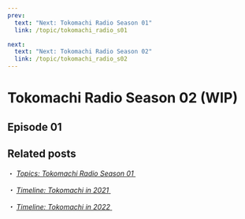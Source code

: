 ```yaml
---
prev:
  text: "Next: Tokomachi Radio Season 01"
  link: /topic/tokomachi_radio_s01

next:
  text: "Next: Tokomachi Radio Season 02"
  link: /topic/tokomachi_radio_s02
---
```


# Tokomachi Radio Season 02 (WIP)

## Episode 01

## Related posts

・ [<i class="fa-solid fa-microphone-lines" /> *Topics: Tokomachi Radio Season 01* ](/topics/tokomachi_radio_s01/) &nbsp; <i class="fa-solid fa-arrow-right-from-bracket"></i>

・ [<i class="fa-solid fa-microphone-lines" /> *Timeline: Tokomachi in 2021* ](/timeline/2021/) &nbsp; <i class="fa-solid fa-arrow-right-from-bracket"></i>

・ [<i class="fa-solid fa-microphone-lines" /> *Timeline: Tokomachi in 2022* ](/timeline/2022/) &nbsp; <i class="fa-solid fa-arrow-right-from-bracket"></i>

<!-- FontAwesome Script -->

<link rel="stylesheet" href="https://cdn.jsdelivr.net/npm/@fortawesome/fontawesome-free@6.0.0/css/all.min.css" crossorigin="anonymous">